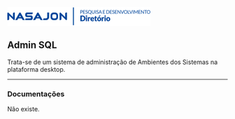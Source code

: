 ![](../../img/logo_diretorio.png "Logo da equipe Diretório")
## Admin SQL

Trata-se de um sistema de administração de Ambientes dos Sistemas na plataforma desktop.

---

### Documentações

Não existe.